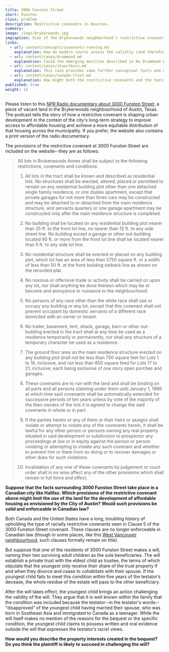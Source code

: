 ```yaml
---
title: 3000 Funston Street
short: Funston
class: problem
description: Restrictive covenants in Houston.
summary: 
image: /imgs/brykerwoods.jpg
imgcaption: Scan of the Brykerwoods neighborhood's restrictive covenant - KUT News
links:
  - url: content/concepts/covenants-running.md
    explanation: How do modern courts assess the validity (and therefore enforceability) of a covenant running with the land in equity?
  - url: content/cases/drummond.md
    explanation: Could the emerging doctrine described in Re Drummond Wren apply to the facts at 3000 Funston Street? How far does that doctrine extend?
  - url: content/cases/stuartburn.md
    explanation: This case provides some further conceptual tools and definitions to help describe and understand what kinds of property interests are sometimes created in a grant or bequest of property.
  - url: content/cases/canada-trust.md
    explanation: How might both the restrictive covenants and the testamentary bequest at 3000 Funston Street be dealt with under the doctrine expressed in Canada Trust?
published: true
weight: 12
---
```


Please listen to this [NPR Radio documentary about 3000 Funston Street,](https://www.kut.org/austin/2021-09-10/west-austin-affordable-housing-lawsuit) a piece of vacant land in the Brykerwoods neighbourhood of Austin, Texas. The podcast tells the story of how a restrictive covenant is shaping urban development in the context of the city's long-term strategy to improve access to affordable housing and achieve a more equitable distribution of that housing across the municipality. If you prefer, the website also contains a print version of the radio documentary.  

The provisions of the restrictive covenant at 3000 Funston Street are included on the website--they are as follows:

> All lots in Brukenwoods Annex shall be subject to the following restrictions, covenants and conditions:
>
> 1. All lots in the tract shall be known and described as residential lots. No structures shall be erected, altered, placed or permitted to remain on any residential building plot other than one detached single family residence, or one duplex apartment, except that private garages for not more than three cars may be constructed and may be attached to or detached from the main residence structure, and servants quarters or one garage apartment may be constructed only after the main residence structure is completed.
>
> 2. No building shall be located on any residential building plot nearer than 25 ft. to the front lot line, no nearer than 12 ft. to any side street line. No building except a garage or other out-building located 90 ft. or more from the front lot line shall be located nearer than 5 ft. to any side lot line.
>
> 3. No residential structure shall be erected or placed on any building plot, which lot has an area of less than 5750 square ft. or a width of less than 50 ft. at the front building setback line as shown on the recorded plat.
>
> 4. No noxious or offensive trade or activity shall be carried on upon any lot, nor shall anything be done thereon which may be or become and annoyance or nuisance to the neighbourhood.
>
> 5. No persons of any race other than the white race shall use or occupy any building or any lot, except that this covenant shall not prevent occupant by domestic servants of a different race domiciled with an owner or tenant.
>
> 6. No trailer, basement, tent, shack, garage, barn or other out-building erected in the tract shall at any time be used as a residence temporarily or permanently, nor shall any structure of a temporary character be used as a residence. 
>
> 7. The ground floor area on the main residence structure erected on any building plot shall not be less than 750 square feet for Lots 1 to 16, inclusive, and not less than 850 square feed for Lots 17 to 21, inclusive, each being exclusive of one story open porches and garages.
>
> 8. These covenants are to run with the land and shall be binding on all parts and all persons claiming under them until January 1, 1966 at which time said covenants shall be automatically extended for successive periods of ten years unless by vote of the majority of the then owners of the lots it is agreed to change the said covenants in whole or in part. 
>
> 9. If the parties hereto or any of them or their heirs or assigns shall violate or attempt to violate any of the covenants herein, it shall be lawful for any other person or persons owning any real property situated in said development or subdivision to prospector any proceedings at law or in equity against the person or person violating or attempting to violate any such covenant and whether to prevent him or them from so doing or to recover damages or other dues for such violations.
>
> 10. Invalidation of any one of these covenants by judgement or court order shall in no wise affect any of the other provisions which shall remain in full force and effect. 

**Suppose that the facts surrounding 3000 Funston Street take place in a Canadian city like Halifax. Which provisions of the restrictive covenant above might limit the use of the land for the development of affordable housing as envisioned by the City of Austin? Would such provisions be valid and enforceable in Canadian law?**

Both Canada and the United States have a long, troubling history of upholding the type of racially restrictive covenants seen in Clause 5 of the 3000 Funston Street covenant. These clauses are no longer enforceable in Canadian law (though in some places, like this [West Vancouver neighbourhood](https://www.cbc.ca/news/canada/british-columbia/land-covenants-1.5442686), such clauses formally remain on title).

But suppose that one of the residents of 3000 Funston Street makes a will, naming their two surviving adult children as the sole beneficiaries. The will establish a private trust with the eldest child as trustee, the terms of which stipulate that the youngest only receive their share of the trust property if and when they divorce and cease to cohabitate with their spouse. If the youngest child fails to meet this condition within five years of the testator’s decease, the whole residue of the estate will pass to the other beneficiary.

After the will takes effect, the youngest child brings an action challenging the validity of the will. They argue that it is well known within the family that the condition was included because the testator--in the testator's words--"disapproved" of the youngest child having married their spouse, who was born in Southeast Asia and immigrated to Canada as a teenager. While the will itself makes no mention of the reasons for the bequest or the specific condition, the youngest child claims to possess written and oral evidence outside the will that expresses the testator’s racist views.

**How would you describe the property interests created in the bequest? Do you think the plaintiff is likely to succeed in challenging the will?**